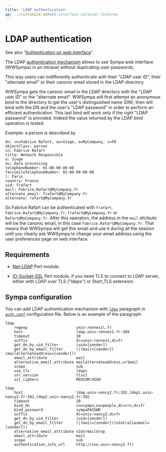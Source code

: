 ```yaml
---
title: 'LDAP authentication'
up: ../customize.md#web-interface-optional-features
---
```


LDAP authentication
===================

See also "[Authentication on web interface](authentication-web.md)".

The LDAP
[authentication mechanism](authentication-web.md#authentication-mechanisms)
allows to use Sympa web interface (WWSympa) in an intranet without duplicating
user passwords.

This way users can indifferently authenticate with their "LDAP user ID", their
"alternate email" or their canonic email stored in the LDAP directory.

WWSympa gets the canonic email in the LDAP directory with the "LDAP user ID"
or the "alternate email". WWSympa will first attempt an anonymous bind to the
directory to get the user's distinguished name (DN), then will bind with the
DN and the user's "LDAP password" in order to perform an efficient
authentication. This last bind will work only if the right "LDAP password" is
provided. Indeed the value returned by the LDAP bind operation is tested.

Example: a person is described by

``` code
dn: cn=Fabrice Rafart, ou=Siege, o=MyCompany, c=FR
objectClass: person
cn: Fabrice Rafart
title: Network Responsible
o: Siege
ou: Data processing
telephoneNumber: 01-00-00-00-00
facsimileTelephoneNumber: 01-00-00-00-00
l: Paris
country: France
uid: frafart
mail: Fabrice.Rafart@MyCompany.fr
alternate_email: frafart@MyCompany.fr
alternate: rafart@MyCompany.fr
```

So Fabrice Rafart can be authenticated with `frafart`,
`Fabrice.Rafart@MyCompany.fr`, `frafart@MyCompany.fr` or
`Rafart@MyCompany.fr`. After this operation, the address in the `mail`
attribute will be the canonic email, in this case
`Fabrice.Rafart@MyCompany.fr`. That means that WWSympa will get this email and
use it during all the session until you clearly ask WWSympa to change your
email address using the user preferences page on web interface.

Requirements
------------

  - [Net-LDAP](https://metacpan.org/release/Net-LDAP) Perl module.

  - [IO-Socket-SSL](https://metacpan.org/release/IO-Socket-SSL) Perl module,
    if you need TLS to connect to LDAP server, either with LDAP over TLS
    ("ldaps") or Start_TLS extension.

Sympa configuration
-------------------

You can add LDAP authentication mechanism with
[`ldap`](../man/auth.conf.5.md#ldap-paragraph) paragraph in
[`auth.conf`](../man/auth.conf.5.md) configuration file.  Below is an example
of the paragraph:
```code
ldap
    regexp                      univ-rennes1\.fr
    host                        ldap.univ-rennes1.fr:389
    timeout                     30
    suffix                      dc=univ-rennes1,dc=fr
    get_dn_by_uid_filter        (uid=[sender])
    get_dn_by_email_filter      (|(mail=[sender])(mailalternateaddress=[sender]))
    email_attribute             mail
    alternative_email_attribute mailalternateaddress,ur1mail
    scope                       sub
    use_tls                     ldaps
    ssl_version                 tlsv1
    ssl_ciphers                 MEDIUM:HIGH

ldap
    host                        ldap.univ-nancy2.fr:392,ldap1.univ-nancy2.fr:392,ldap2.univ-nancy2.fr:392
    timeout                     20
    bind_dn                     cn=sympa,ou=people,dc=cru,dc=fr
    bind_password               sympaPASSWD
    suffix                      dc=univ-nancy2,dc=fr
    get_dn_by_uid_filter        (uid=[sender])
    get_dn_by_email_filter      (|(mail=[sender])(n2atraliasmail=[sender]))
    alternative_email_attribute n2atrmaildrop
    email_attribute             mail
    scope                       sub
    authentication_info_url     http://sso.univ-nancy2.fr/
```

